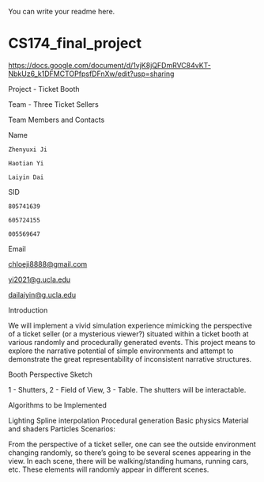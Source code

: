 You can write your readme here.
# CS174_final_project
https://docs.google.com/document/d/1vjK8jQFDmRVC84vKT-NbkUz6_k1DFMCTOPfpsfDFnXw/edit?usp=sharing

Project - Ticket Booth

Team - Three Ticket Sellers

Team Members and Contacts

Name

    Zhenyuxi Ji

    Haotian Yi

    Laiyin Dai

SID

    805741639

    605724155

    005569647

Email

chloeji8888@gmail.com

yi2021@g.ucla.edu

dailaiyin@g.ucla.edu

Introduction

We will implement a vivid simulation experience mimicking the perspective of a ticket seller (or a mysterious viewer?) situated within a ticket booth at various randomly and procedurally generated events. This project means to explore the narrative potential of simple environments and attempt to demonstrate the great representability of inconsistent narrative structures.

Booth Perspective Sketch

1 - Shutters, 2 - Field of View, 3 - Table. The shutters will be interactable.

Algorithms to be Implemented

Lighting
Spline interpolation
Procedural generation
Basic physics
Material and shaders
Particles
Scenarios:

From the perspective of a ticket seller, one can see the outside environment changing randomly, so there’s going to be several scenes appearing in the view. In each scene, there will be walking/standing humans, running cars, etc. These elements will randomly appear in different scenes. 